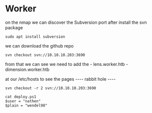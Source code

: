 # Worker

on the nmap we can discover the Subversion port 
after install the svn package 
```
sudo apt install subversion
```
we can download the github repo 
```
svn checkout svn://10.10.10.203:3690
```
from that we can see we need to add the 
	- lens.worker.htb
	- dimension.worker.htb

at our /etc/hosts to see the pages 
---- rabbit hole ----

```
svn checkout -r 2 svn://10.10.10.203:3690
```
```
cat deploy.ps1 
$user = "nathen" 
$plain = "wendel98"
```


